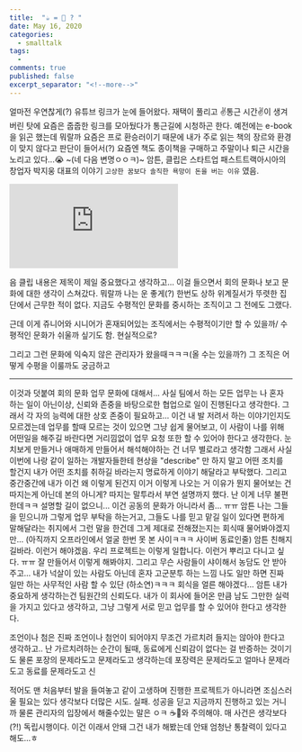 ```yaml
---
title:  "☕️ = 🐴 ? " 
date: May 16, 2020
categories:
  - smalltalk
tags:
  - 
comments: true
published: false
excerpt_separator: "<!--more-->"
---
```


얼마전 우연찮게(?) 유튜브 링크가 눈에 들어왔다. 재택이 풀리고 ✌️통근 시간✌️이 생겨버린 탓에 요즘은 줍줍한 링크를 모아뒀다가 통근길에 시청하곤 한다. 예전에는 e-book을 읽곤 했는데 뭐랄까 요즘은 프로 환승러이기 때문에 내가 주로 읽는 책의 장르와 환경이 맞지 않다고 판단이 들어서(?) 요즘엔 책도 종이책을 구매하고 주말이나 퇴근 시간을 노리고 있다...😭 ~(네 다음 변명ㅇㅇㅋ)~ 암튼, 클립은 스타트업 패스트트랙아시아의 창업자 박지웅 대표의 이야기 `고상한 꿈보다 솔직한 욕망이 돈을 버는 이유` 였음.
<!--more-->

<style>.embed-container { position: relative; padding-bottom: 56.25%; height: 0; overflow: hidden; max-width: 100%; } .embed-container iframe, .embed-container object, .embed-container embed { position: absolute; top: 0; left: 0; width: 100%; height: 100%; }</style>
<iframe src='https://youtu.be/0nX9Vc7JoT8' frameborder='0' allowfullscreen></iframe>

음 클립 내용은 제목이 제일 중요했다고 생각하고... 이걸 들으면서 회의 문화나 보고 문화에 대한 생각이 스쳐갔다. 뭐랄까 나는 운 좋게(?) 한번도 상하 위계질서가 뚜렷한 집단에서 근무한 적이 없다. 지금도 수평적인 문화를 중시하는 조직이고 그 전에도 그랬다. 

근데 이게 쥬니어와 시니어가 혼재되어있는 조직에서는 수평적이기만 할 수 있을까/ 수평적인 문화가 쉬울까 싶기도 함. 현실적으로?

그리고 그런 문화에 익숙지 않은 관리자가 왔을때ㅋㅋㅋ(올 수는 있을까?) 그 조직은 어떻게 수평을 이룰까도 궁금하고

---
이것과 덧붙여 회의 문화 업무 문화에 대해서...
사실 팀에서 하는 모든 업무는 나 혼자 하는 일이 아닌이상, 신뢰와 존중을 바탕으로한 협업으로 일이 진행된다고 생각한다.
그래서 각 자의 능력에 대한 상호 존중이 필요하고...
이건 내 발 저려서 하는 이야기인지도 모르겠는데
업무를 할때 모르는 것이 있으면 그냥 쉽게 물어보고, 이 사람이 나를 위해 어떤일을 해주길 바란다면 거리낌없이 업무 요청 또한 할 수 있어야 한다고 생각한다.
눈치보게 만들거나 애매하게 만들어서 해석해야하는 건 너무 별로라고 생각함
그래서 사실 이번에 나랑 같이 일하는 개발자들한테 현상을 "describe" 만 하지 말고 어떤 조치를 할건지 내가 어떤 조치를 취하길 바라는지 명료하게 이야기 해달라고 부탁했다. 그리고 중간중간에 내가 이건 왜 이렇게 된건지 이거 이렇게 나오는 거 이유가 뭔지 물어보는 건 따지는게 아닌데 본의 아니게? 따지는 말투라서 부연 설명까지 했다. 난 이게 너무 불편한데ㅋㅋ 설명할 길이 없으니... 이건 공동의 문화가 아니라서 좀... ㅠㅠ 암튼 나는 그들을 믿으니까 그렇게 업무 부탁을 하는거고, 그들도 나를 믿고 맡길 일이 있다면 편하게 말해달라는 취지에서 그런 말을 한건데 그게 제대로 전해졌는지는 회식때 물어봐야겠지만... (아직까지 오프라인에서 얼굴 한번 못 본 사이ㅋㅋㅋ 사이버 동료인줄) 암튼 친해지길바라. 이런거 해야겠음. 우리 프로젝트는 이렇게 일합니다. 이런거 뿌리고 다니고 싶다. ㅠㅠ 잘 만들어서 이렇게 해봐야지. 그리고 무슨 사람들이 샤이해서 농담도 안 받아주고... 내가 넉살이 있는 사람도 아닌데 혼자 고군분투 하는 느낌 나도 일만 하면 진짜 일만 하는 사무적인 사람 할 수 있단 (하소연)ㅋㅋㅋ 회식을 얼른 해야겠다...
암튼 내가 중요하게 생각하는건 팀원간의 신뢰도다. 내가 이 회사에 들어온 만큼 남도 그만한 실력을 가지고 있다고 생각하고, 그냥 그렇게 서로 믿고 업무를 할 수 있어야 한다고 생각한다.



조언이나 첨은 진짜 조언이나 첨언이 되어야지
무조건 가르치려 들지는 않아야 한다고 생각하고.. 난 가르치려하는 순간이 될때, 동료에게 신뢰감이 없다는 걸 반증하는 것이기도
물론 포장의 
문제라도고 
문제라도고 생각하는데
포장력은 
문제라도고 얼마나 
문제라도고 동료를 
문제라도고 신

적어도 맨 처음부터 발을 들여놓고 같이 고생하며 진행한 프로젝트가 아니라면 조심스러울 필요는 있다
생각보다 더많은 시도. 실패. 성공을 딛고 지금까지 진행하고 있는 거니까
물론 관리자의 입장에서 해줄수있는 말은 ㅇㅋ
☕️🐴와 주의해야. 매 사건은 생각보다(?!) 독립시행이다. 
이건 이래서 안돼
그건 내가 해봤는데 안돼
엄청난 통찰력이 있다고 해도...ㅎ

 
